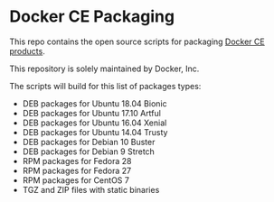 # Docker CE Packaging

This repo contains the open source scripts for packaging
[Docker CE products](https://store.docker.com/search?offering=community&q=&type=edition).

This repository is solely maintained by Docker, Inc.

The scripts will build for this list of packages types:

* DEB packages for Ubuntu 18.04 Bionic
* DEB packages for Ubuntu 17.10 Artful
* DEB packages for Ubuntu 16.04 Xenial
* DEB packages for Ubuntu 14.04 Trusty
* DEB packages for Debian 10 Buster
* DEB packages for Debian 9 Stretch
* RPM packages for Fedora 28
* RPM packages for Fedora 27
* RPM packages for CentOS 7
* TGZ and ZIP files with static binaries
